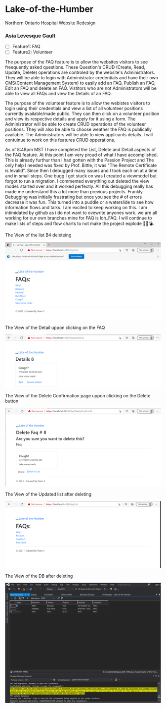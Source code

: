 # Lake-of-the-Humber
Northern Ontario Hospital Website Redesign


### Asia Levesque Gault
- [ ] Feature1: FAQ
- [ ] Feature2: Volunteer

The purpose of the FAQ feature is to allow the websites visitors to see freequently asked questions. These Question's CRUD (Create, Read, Update, Delete) operations are controled by the website's Administrators. They will be able to login with Administrator credentials and have their own CMS(Content Management System) to easily add an FAQ, Publish an FAQ, Edit an FAQ and delete an FAQ. Vistitors who are not Administrators will be able to view all FAQs and view the Details of an FAQ.

The purpose of the volunteer feature is to allow the webistes visitors to login using their credentials and view a list of all volunteer positions currently available/made public. They can then click on a volunteer position and view its respective details and apply for it using a form. The Administrator will be able to create CRUD operations of the volunteer positions. They will also be able to choose weather the FAQ is publically available. The Administrators will be able to view applicants details. I will contuinue to work on this features CRUD opperations. 

As of 8:48pm MST I have completed the List, Delete and Detail aspects of the FAQ feature. At this point I am very proud of what I have accomplished. This is already furthur than I had gotten with the Passion Project and The only help I needed was fixed by Prof. Bittle, it was "The Remote Certificate is Invalid". Since then I debugged many issues and I took each on at a time and in small steps. One bugg I got stuck on was I created a viewmodel but forgot to run a migration. I commented everything out deleted the view model. started over and it worked perfectly. All this debugging really has made me understand this a lot more than previous projects. Frankly Debugging was initially frustrating but once you see the # of errors decrease it was fun. This turned into a puddle or a waterslide to see how information flows and talks. I am excited to keep working on this. I am intimidated by github as i do not want to ovewrite anyones work. we are all working for our own branches mine for FAQ is loh_FAQ. I will continue to make lists of steps and flow charts to not make the project explode 🤯🌋💣.

The View of the list B4 deleteing

![List_B4_delete](https://github.com/Lake-of-the-Woods-Humber-College-2021/Lake-of-the-Humber/blob/loh_FAQ/faq_imgs/Listb4Delete.PNG)

The View of the Detail uppon clicking on the FAQ

![Detail_B4_delete](https://github.com/Lake-of-the-Woods-Humber-College-2021/Lake-of-the-Humber/blob/loh_FAQ/faq_imgs/CLicking%20list%20go%20to%20detail.PNG)

The View of the Delete Confirmation page uppon clicking on the Delete button

![Delete_B4_delete](https://github.com/Lake-of-the-Woods-Humber-College-2021/Lake-of-the-Humber/blob/loh_FAQ/faq_imgs/Deletepage.PNG)

The View of the Updated list after deleting

![List_Aft_delete](https://github.com/Lake-of-the-Woods-Humber-College-2021/Lake-of-the-Humber/blob/loh_FAQ/faq_imgs/List%20After%20Delete.PNG)

The View of the DB after deleting

![delete](https://github.com/Lake-of-the-Woods-Humber-College-2021/Lake-of-the-Humber/blob/loh_FAQ/faq_imgs/DbReflectdelet.PNG)

